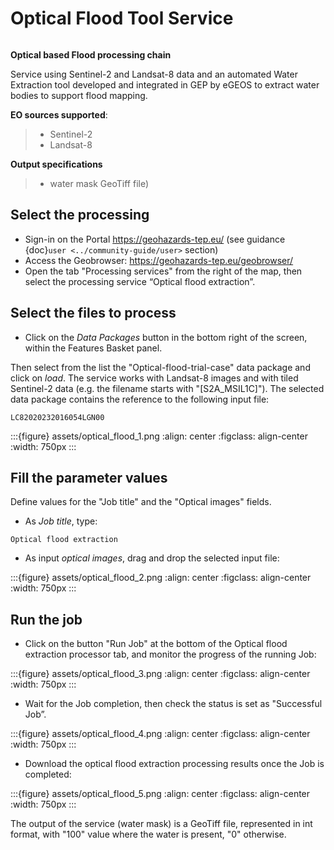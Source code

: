 # Optical Flood Tool Service

```{image} assets/optical_flood_icon.png
```

**Optical based Flood processing chain**

Service using Sentinel-2 and Landsat-8 data and an automated Water Extraction tool  developed and integrated in GEP by eGEOS to extract water bodies to support flood mapping.

**EO sources supported**:

> - Sentinel-2
> - Landsat-8

**Output specifications**

> - water mask GeoTiff file)

## Select the processing

- Sign-in on the Portal <https://geohazards-tep.eu/> (see guidance {doc}`user <../community-guide/user>` section)
- Access the Geobrowser: <https://geohazards-tep.eu/geobrowser/>
- Open the tab "Processing services" from the right of the map, then select the processing service “Optical flood extraction”.

## Select the files to process

- Click on the *Data Packages* button in the bottom right of the screen, within the Features Basket panel.

Then select from the list the "Optical-flood-trial-case" data package and click on *load*.
The service works with Landsat-8 images and with tiled Sentinel-2 data (e.g. the filename starts with "[S2A_MSIL1C]").
The selected data package contains the reference to the following input file:

```parameter
LC82020232016054LGN00
```

:::{figure} assets/optical_flood_1.png
:align: center
:figclass: align-center
:width: 750px
:::

## Fill the parameter values

Define values for the "Job title" and the "Optical images" fields.

- As *Job title*, type:

```parameter
Optical flood extraction
```

- As input *optical images*, drag and drop the selected input file:

:::{figure} assets/optical_flood_2.png
:align: center
:figclass: align-center
:width: 750px
:::

## Run the job

- Click on the button "Run Job" at the bottom of the Optical flood extraction processor tab, and monitor the progress of the running Job:

:::{figure} assets/optical_flood_3.png
:align: center
:figclass: align-center
:width: 750px
:::

- Wait for the Job completion, then check the status is set as "Successful Job”.

:::{figure} assets/optical_flood_4.png
:align: center
:figclass: align-center
:width: 750px
:::

- Download the optical flood extraction processing results once the Job is completed:

:::{figure} assets/optical_flood_5.png
:align: center
:figclass: align-center
:width: 750px
:::

The output of the service (water mask) is a GeoTiff file, represented in int format, with "100" value where the water is present, "0" otherwise.
